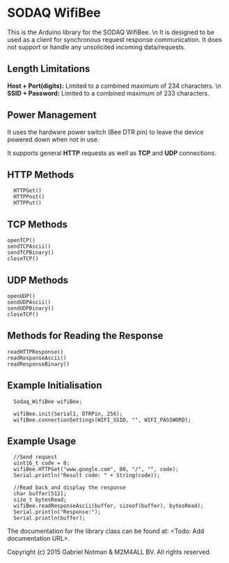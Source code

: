 # SODAQ WifiBee
This is the Arduino library for the SODAQ WifiBee. \n 
It is designed to be used as a client for synchronous request response communication.
It does not support or handle any unsolicited incoming data/requests.

## Length Limitations
__Host + Port(digits):__ Limited to a combined maximum of 234 characters. \n
__SSID + Password:__ Limited to a combined maximum of 233 characters.

## Power Management
It uses the hardware power switch (Bee DTR pin) to leave the device powered
down when not in use.

It supports general __HTTP__ requests as well as __TCP__ and __UDP__ connections.

## HTTP Methods

~~~~~~~~~~~~~~~{.c}
  HTTPGet()
  HTTPPost()
  HTTPPut()
~~~~~~~~~~~~~~~

## TCP Methods

~~~~~~~~~~~~~~~{.c}
openTCP()
sendTCPAscii()
sendTCPBinary()
closeTCP()
~~~~~~~~~~~~~~~

## UDP Methods

~~~~~~~~~~~~~~~{.c}
openUDP()
sendUDPAscii()
sendUDPBinary()
closeTCP()
~~~~~~~~~~~~~~~

## Methods for Reading the Response

~~~~~~~~~~~~~~~{.c}
readHTTPResponse()
readResponseAscii()
readResponseBinary()
~~~~~~~~~~~~~~~

## Example Initialisation

~~~~~~~~~~~~~~~{.c}
  Sodaq_WifiBee wifiBee;
  
  wifiBee.init(Serial1, DTRPin, 256);
  wifiBee.connectionSettings(WIFI_SSID, "", WIFI_PASSWORD);
~~~~~~~~~~~~~~~

## Example Usage

~~~~~~~~~~~~~~~{.c}
  //Send request
  uint16_t code = 0;
  wifiBee.HTTPGet("www.google.com", 80, "/", "", code);
  Serial.println("Result code: " + String(code));
  
  //Read back and display the response
  char buffer[512];
  size_t bytesRead;
  wifiBee.readResponseAscii(buffer, sizeof(buffer), bytesRead);
  Serial.println("Response:");
  Serial.println(buffer);
~~~~~~~~~~~~~~~

The documentation for the library class can be found at: <Todo: Add documentation URL>.

Copyright (c) 2015 Gabriel Notman & M2M4ALL BV.  All rights reserved.
